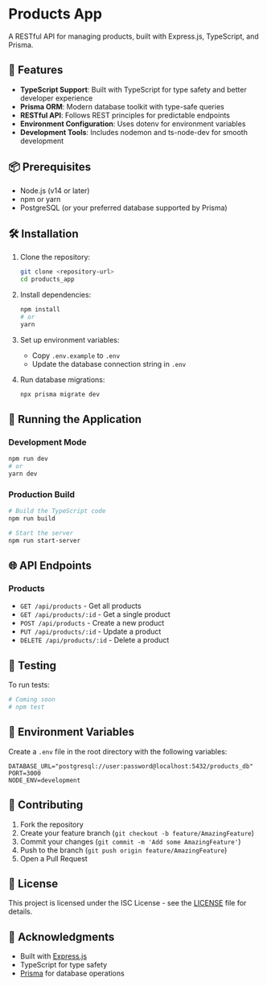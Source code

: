 # Products App

A RESTful API for managing products, built with Express.js, TypeScript, and Prisma.

## 🚀 Features

- **TypeScript Support**: Built with TypeScript for type safety and better developer experience
- **Prisma ORM**: Modern database toolkit with type-safe queries
- **RESTful API**: Follows REST principles for predictable endpoints
- **Environment Configuration**: Uses dotenv for environment variables
- **Development Tools**: Includes nodemon and ts-node-dev for smooth development

## 📦 Prerequisites

- Node.js (v14 or later)
- npm or yarn
- PostgreSQL (or your preferred database supported by Prisma)

## 🛠 Installation

1. Clone the repository:
   ```bash
   git clone <repository-url>
   cd products_app
   ```

2. Install dependencies:
   ```bash
   npm install
   # or
   yarn
   ```

3. Set up environment variables:
   - Copy `.env.example` to `.env`
   - Update the database connection string in `.env`

4. Run database migrations:
   ```bash
   npx prisma migrate dev
   ```

## 🚦 Running the Application

### Development Mode
```bash
npm run dev
# or
yarn dev
```

### Production Build
```bash
# Build the TypeScript code
npm run build

# Start the server
npm run start-server
```

## 🌐 API Endpoints

### Products
- `GET /api/products` - Get all products
- `GET /api/products/:id` - Get a single product
- `POST /api/products` - Create a new product
- `PUT /api/products/:id` - Update a product
- `DELETE /api/products/:id` - Delete a product

## 🧪 Testing

To run tests:
```bash
# Coming soon
# npm test
```

## 📝 Environment Variables

Create a `.env` file in the root directory with the following variables:

```env
DATABASE_URL="postgresql://user:password@localhost:5432/products_db"
PORT=3000
NODE_ENV=development
```

## 🤝 Contributing

1. Fork the repository
2. Create your feature branch (`git checkout -b feature/AmazingFeature`)
3. Commit your changes (`git commit -m 'Add some AmazingFeature'`)
4. Push to the branch (`git push origin feature/AmazingFeature`)
5. Open a Pull Request

## 📄 License

This project is licensed under the ISC License - see the [LICENSE](LICENSE) file for details.

## 🙏 Acknowledgments

- Built with [Express.js](https://expressjs.com/)
- TypeScript for type safety
- [Prisma](https://www.prisma.io/) for database operations